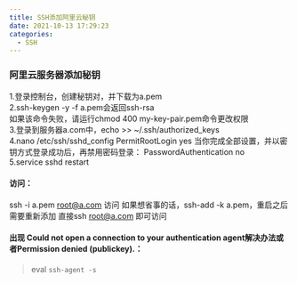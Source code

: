 ```yaml
---
title: SSH添加阿里云秘钥
date: 2021-10-13 17:29:23
categories:
  - SSH
---
```

### 阿里云服务器添加秘钥
1.登录控制台，创建秘钥对，并下载为a.pem  
2.ssh-keygen -y -f a.pem会返回ssh-rsa  
如果该命令失败，请运行chmod 400 my-key-pair.pem命令更改权限  
3.登录到服务器a.com中，echo >> ~/.ssh/authorized_keys  
4.nano /etc/ssh/sshd_config
PermitRootLogin yes
当你完成全部设置，并以密钥方式登录成功后，再禁用密码登录：
PasswordAuthentication no  
5.service sshd restart

#### 访问：
ssh -i a.pem root@a.com 访问
如果想省事的话，ssh-add -k a.pem，重启之后需要重新添加
直接ssh root@a.com 即可访问
#### 出现 Could not open a connection to your authentication agent解决办法或者Permission denied (publickey).：
>eval `ssh-agent -s`  